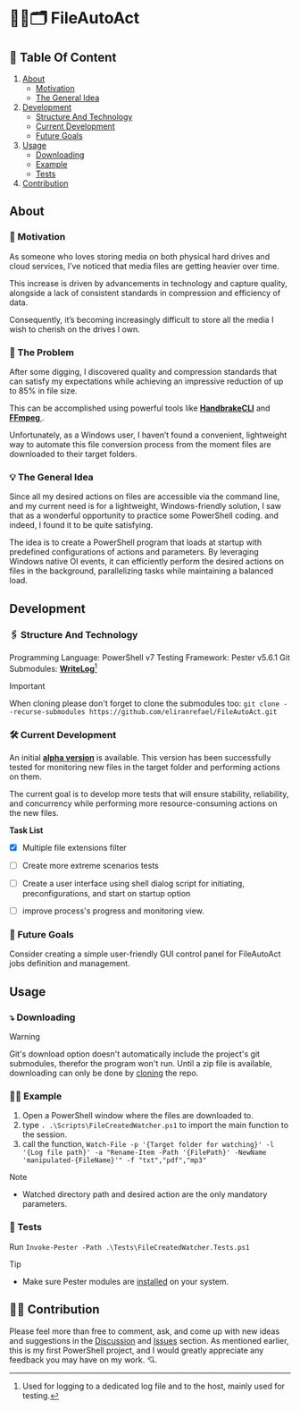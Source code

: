 # :file_folder::arrows_counterclockwise::card_index_dividers:		FileAutoAct

 ## :open_book:	 Table Of Content
1. [About](#-About)
   - [Motivation](#-Motivation)
   - [The General Idea](#-The-General-Idea)
3. [Development](#-Development)
   - [Structure And Technology](#-Structure-And-Technology)
   - [Current Development](#-Current-Development)
   - [Future Goals](#-Future-Goals)
5. [Usage](#-Usage)
   - [Downloading](#-Downloading)
   - [Example](#-Example)
   - [Tests](#-Tests)
7. [Contribution](#-Contribution)

 ## About

 ### :thinking:	Motivation
As someone who loves storing media on both physical hard drives and cloud services,
I’ve noticed that media files are getting heavier over time.

This increase is driven by advancements in technology and capture quality, alongside a lack of consistent standards in compression and efficiency of data.

Consequently, it’s becoming increasingly difficult to store all the media I wish to cherish on the drives I own.


### :frog: The Problem
After some digging, I discovered quality and compression standards that can satisfy my expectations while achieving an impressive reduction of up to 85% in file size.

This can be accomplished using powerful tools like **[HandbrakeCLI](https://github.com/HandBrake/HandBrake)** and **[FFmpeg
](https://github.com/FFmpeg/FFmpeg)**.

Unfortunately, as a Windows user, I haven’t found a convenient, lightweight way to automate this file conversion process from the moment files are downloaded to their target folders.
  

### :bulb: The General Idea
Since all my desired actions on files are accessible via the command line, and my current need is for a lightweight, Windows-friendly solution, I saw that as a wonderful opportunity to practice some PowerShell coding. and indeed, I found it to be quite satisfying.

The idea is to create a PowerShell program that loads at startup with predefined configurations of actions and parameters. By leveraging Windows native OI events, it can efficiently perform the desired actions on files in the background, parallelizing tasks while maintaining a balanced load.

 
 ## Development
 
 ### :paperclips:	Structure And Technology
 Programming Language: PowerShell v7
 Testing Framework: Pester v5.6.1
 Git Submodules: **[WriteLog](https://gist.github.com/eliranrefael/33bd61aa849b84ea78495c2d37d7706d)**[^1]
 
> [!IMPORTANT]
> When cloning please don't forget to clone the submodules too:
> `git clone --recurse-submodules https://github.com/eliranrefael/FileAutoAct.git`
 

### :hammer_and_wrench: Current Development
An initial **[alpha version](https://github.com/eliranrefael/FileAutoAct/tree/v1.0.0-alpha)** is available. This version has been successfully tested for monitoring new files in the target folder and performing actions on them.

The current goal is to develop more tests that will ensure stability, reliability, and concurrency while performing more resource-consuming actions on the new files.

**Task List**
- [x] Multiple file extensions filter
- [ ] Create more extreme scenarios tests
- [ ] Create a user interface using shell dialog script for initiating, preconfigurations, and start on startup option
- [ ] improve process's progress and monitoring view.

 
 ### :bow_and_arrow: Future Goals
 Consider creating a simple user-friendly GUI control panel for FileAutoAct jobs definition and management.
 
 
 ## Usage
 
 ### :arrow_heading_down:	Downloading
 > [!WARNING]
 > Git's download option doesn't automatically include the project's git submodules, therefor the program won't run.
 > Until a zip file is available, downloading can only be done by [cloning](-#Structure-And-Technology) the repo.

 
 ### :tipping_hand_man:	Example
 1. Open a PowerShell window where the files are downloaded to.
 2. type `. .\Scripts\FileCreatedWatcher.ps1` to import the main function to the session.
 3. call the function, `Watch-File -p '{Target folder for watching}' -l '{Log file path}' -a "Rename-Item -Path '{FilePath}' -NewName 'manipulated-{FileName}'" -f "txt","pdf","mp3"`

 > [!NOTE]
 > - Watched directory path and desired action are the only mandatory parameters.

 
 ### :rabbit2: Tests
 Run `Invoke-Pester -Path .\Tests\FileCreatedWatcher.Tests.ps1`

 > [!TIP]
 > - Make sure Pester modules are [installed](https://pester.dev/docs/introduction/installation) on your system.
 
 
 ## :mage_man: Contribution
Please feel more than free to comment, ask, and come up with new ideas and suggestions in the [Discussion](https://github.com/eliranrefael/FileAutoAct/discussions) and [Issues](https://github.com/eliranrefael/FileAutoAct/issues) section.
As mentioned earlier, this is my first PowerShell project, and I would greatly appreciate any feedback you may have on my work. :cupid:.



[^1]: Used for logging to a dedicated log file and to the host, mainly used for testing.
